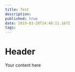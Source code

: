 ```yaml
---
title: Test
description: 
published: true
date: 2019-03-28T14:40:11.167Z
tags: 
---
```


# Header

Your content here